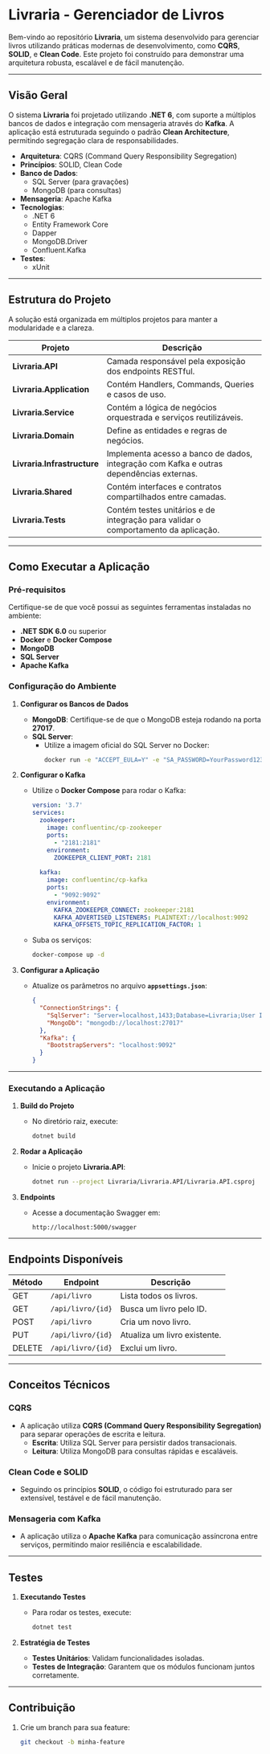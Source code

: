 # **Livraria - Gerenciador de Livros**

Bem-vindo ao repositório **Livraria**, um sistema desenvolvido para gerenciar livros utilizando práticas modernas de desenvolvimento, como **CQRS**, **SOLID**, e **Clean Code**. Este projeto foi construído para demonstrar uma arquitetura robusta, escalável e de fácil manutenção.

---

## **Visão Geral**

O sistema **Livraria** foi projetado utilizando **.NET 6**, com suporte a múltiplos bancos de dados e integração com mensageria através do **Kafka**. A aplicação está estruturada seguindo o padrão **Clean Architecture**, permitindo segregação clara de responsabilidades.

- **Arquitetura**: CQRS (Command Query Responsibility Segregation)
- **Princípios**: SOLID, Clean Code
- **Banco de Dados**:
    - SQL Server (para gravações)
    - MongoDB (para consultas)
- **Mensageria**: Apache Kafka
- **Tecnologias**:
    - .NET 6
    - Entity Framework Core
    - Dapper
    - MongoDB.Driver
    - Confluent.Kafka
- **Testes**:
    - xUnit

---

## **Estrutura do Projeto**

A solução está organizada em múltiplos projetos para manter a modularidade e a clareza.

| Projeto                | Descrição                                                                                           |
|------------------------|---------------------------------------------------------------------------------------------------|
| **Livraria.API**       | Camada responsável pela exposição dos endpoints RESTful.                                          |
| **Livraria.Application** | Contém Handlers, Commands, Queries e casos de uso.                                               |
| **Livraria.Service**   | Contém a lógica de negócios orquestrada e serviços reutilizáveis.                                 |
| **Livraria.Domain**    | Define as entidades e regras de negócios.                                                         |
| **Livraria.Infrastructure** | Implementa acesso a banco de dados, integração com Kafka e outras dependências externas.     |
| **Livraria.Shared**    | Contém interfaces e contratos compartilhados entre camadas.                                       |
| **Livraria.Tests**     | Contém testes unitários e de integração para validar o comportamento da aplicação.                |

---

## **Como Executar a Aplicação**

### **Pré-requisitos**

Certifique-se de que você possui as seguintes ferramentas instaladas no ambiente:

- **.NET SDK 6.0** ou superior
- **Docker** e **Docker Compose**
- **MongoDB**
- **SQL Server**
- **Apache Kafka**

### **Configuração do Ambiente**

1. **Configurar os Bancos de Dados**
    - **MongoDB**: Certifique-se de que o MongoDB esteja rodando na porta **27017**.
    - **SQL Server**:
        - Utilize a imagem oficial do SQL Server no Docker:
          ```bash
          docker run -e "ACCEPT_EULA=Y" -e "SA_PASSWORD=YourPassword123!" -p 1433:1433 --name sqlserver -d mcr.microsoft.com/mssql/server:2022-latest
          ```

2. **Configurar o Kafka**
    - Utilize o **Docker Compose** para rodar o Kafka:
      ```yaml
      version: '3.7'
      services:
        zookeeper:
          image: confluentinc/cp-zookeeper
          ports:
            - "2181:2181"
          environment:
            ZOOKEEPER_CLIENT_PORT: 2181
 
        kafka:
          image: confluentinc/cp-kafka
          ports:
            - "9092:9092"
          environment:
            KAFKA_ZOOKEEPER_CONNECT: zookeeper:2181
            KAFKA_ADVERTISED_LISTENERS: PLAINTEXT://localhost:9092
            KAFKA_OFFSETS_TOPIC_REPLICATION_FACTOR: 1
      ```

    - Suba os serviços:
      ```bash
      docker-compose up -d
      ```

3. **Configurar a Aplicação**
    - Atualize os parâmetros no arquivo **`appsettings.json`**:
      ```json
      {
        "ConnectionStrings": {
          "SqlServer": "Server=localhost,1433;Database=Livraria;User Id=sa;Password=YourPassword123!;TrustServerCertificate=True;",
          "MongoDb": "mongodb://localhost:27017"
        },
        "Kafka": {
          "BootstrapServers": "localhost:9092"
        }
      }
      ```

---

### **Executando a Aplicação**

1. **Build do Projeto**
    - No diretório raiz, execute:
      ```bash
      dotnet build
      ```

2. **Rodar a Aplicação**
    - Inicie o projeto **Livraria.API**:
      ```bash
      dotnet run --project Livraria/Livraria.API/Livraria.API.csproj
      ```

3. **Endpoints**
    - Acesse a documentação Swagger em:
      ```
      http://localhost:5000/swagger
      ```

---

## **Endpoints Disponíveis**

| Método | Endpoint          | Descrição                                      |
|--------|-------------------|-----------------------------------------------|
| GET    | `/api/livro`      | Lista todos os livros.                        |
| GET    | `/api/livro/{id}` | Busca um livro pelo ID.                       |
| POST   | `/api/livro`      | Cria um novo livro.                           |
| PUT    | `/api/livro/{id}` | Atualiza um livro existente.                  |
| DELETE | `/api/livro/{id}` | Exclui um livro.                              |

---

## **Conceitos Técnicos**

### **CQRS**
- A aplicação utiliza **CQRS (Command Query Responsibility Segregation)** para separar operações de escrita e leitura.
    - **Escrita**: Utiliza SQL Server para persistir dados transacionais.
    - **Leitura**: Utiliza MongoDB para consultas rápidas e escaláveis.

### **Clean Code e SOLID**
- Seguindo os princípios **SOLID**, o código foi estruturado para ser extensível, testável e de fácil manutenção.

### **Mensageria com Kafka**
- A aplicação utiliza o **Apache Kafka** para comunicação assíncrona entre serviços, permitindo maior resiliência e escalabilidade.

---

## **Testes**

1. **Executando Testes**
    - Para rodar os testes, execute:
      ```bash
      dotnet test
      ```

2. **Estratégia de Testes**
    - **Testes Unitários**: Validam funcionalidades isoladas.
    - **Testes de Integração**: Garantem que os módulos funcionam juntos corretamente.

---

## **Contribuição**

1. Crie um branch para sua feature:
   ```bash
   git checkout -b minha-feature